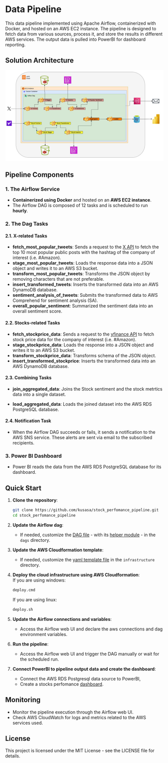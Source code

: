 # Data Pipeline

This data pipeline implemented using Apache Airflow, containerized with Docker, and hosted on an AWS EC2 instance. The pipeline is designed to fetch data from various sources, process it, and store the results in different AWS services. The output data is pulled into PowerBI for dashboard reporting.

## Solution Architecture

![Architecture Diagram](images/weather_dashboard_architecture.png)


## Pipeline Components

### 1. The Airflow Service
- **Containerized using Docker** and hosted on an **AWS EC2 instance**.
- The Airflow DAG is composed of 12 tasks and is scheduled to run **hourly**.

### 2. The Dag Tasks
#### 2.1. X-related Tasks
- **fetch_most_popular_tweets**: Sends a request to the [X API](https://developer.x.com/) to fetch the top 10 most popular public posts with the hashtag of the company of interest (i.e. #Amazon).
- **stage_most_popular_tweets**: Loads the response data into a JSON object and writes it to an AWS S3 bucket.
- **transform_most_popular_tweets**: Transforms the JSON object by removing characters that are not preferable.
- **insert_transformed_tweets**: Inserts the transformed data into an AWS DynamoDB database.
- **sentiment_analysis_of_tweets**: Submits the transformed data to AWS Comprehend for sentiment analysis (SA).
- **overall_popular_sentiment**: Summarized the sentiment data into an overall sentiment score.

#### 2.2. Stocks-related Tasks
- **fetch_stockprice_data**: Sends a request to the [yfinance API](https://pypi.org/project/yfinance/) to fetch stock price data for the company of interest (i.e. #Amazon).
- **stage_stockprice_data**: Loads the response into a JSON object and writes it to an AWS S3 bucket.
- **transform_stockprice_data**: Transforms schema of the JSON object.
- **insert_transformed_stockprice**: Inserts the transformed data into an AWS DynamoDB database.

#### 2.3. Combining Tasks
- **join_aggregated_data**: Joins the Stock sentiment and the stock metrtics data into a single dataset.

- **load_aggregated_data**: Loads the joined dataset into the AWS RDS PostgreSQL database.

#### 2.4. Notification Task
- When the Airflow DAG succeeds or fails, it sends a notification to the AWS SNS service. These alerts are sent via email to the subscribed recipients.

### 3. Power BI Dashboard
- Power BI reads the data from the AWS RDS PostgreSQL database for its dashboard.


## Quick Start
1. **Clone the repository**:
    ```bash
    git clone https://github.com/kusasa/stock_perfomance_pipeline.git
    cd stock_perfomance_pipeline
    ```

2. **Update the Airflow dag**:
    - If needed, customize the [DAG file](/dag/stock_perfomance.py) - with its [helper module](/dag/stock_helper_functions.py) - in the `dags` directory.

3. **Update the AWS Cloudformation template**:
    - If needed, customize the [yaml template file](/infrastucture/pipeline_infra.yml) in the `infrastructure` directory.

4. **Deploy the cloud infrastructure using AWS Cloudformation**:  
    If you are using windows:
    ```bash
    deploy.cmd
    ```
    If you are using linux:
    ```bash
    deploy.sh
    ```

5. **Update the Airflow connections and variables**:
    - Access the Airflow web UI and declare the aws connections and dag environment variables.

6. **Run the pipeline**:
    - Access the Airflow web UI and trigger the DAG manually or wait for the scheduled run.

7. **Connect PowerBI to pipeline output data and create the dashboard**:
    - Connect the AWS RDS Postgresql data source to PowerBI,
    - Create a stocks perfomance [dashboard](/dashboard/).

## Monitoring
- Monitor the pipeline execution through the Airflow web UI.
- Check AWS CloudWatch for logs and metrics related to the AWS services used.

## License
This project is licensed under the MIT License - see the LICENSE file for details.